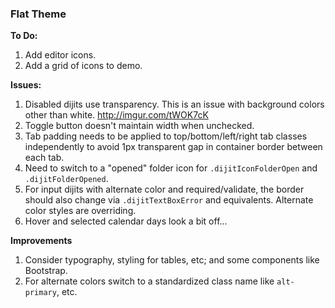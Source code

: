 ### Flat Theme

**To Do:**

1. Add editor icons.
2. Add a grid of icons to demo.

**Issues:**

1. Disabled dijits use transparency. This is an issue with background colors other than white. http://imgur.com/tWOK7cK
2. Toggle button doesn't maintain width when unchecked.
3. Tab padding needs to be applied to top/bottom/left/right tab classes independently to avoid 1px transparent gap in container border between each tab.
4. Need to switch to a "opened" folder icon for `.dijitIconFolderOpen` and `.dijitFolderOpened`.
5. For input dijits with alternate color and required/validate, the border should also change via `.dijitTextBoxError` and equivalents. Alternate color styles are overriding.
6. Hover and selected calendar days look a bit off...

**Improvements**

1. Consider typography, styling for tables, etc; and some components like Bootstrap.
2. For alternate colors switch to a standardized class name like `alt-primary`, etc.